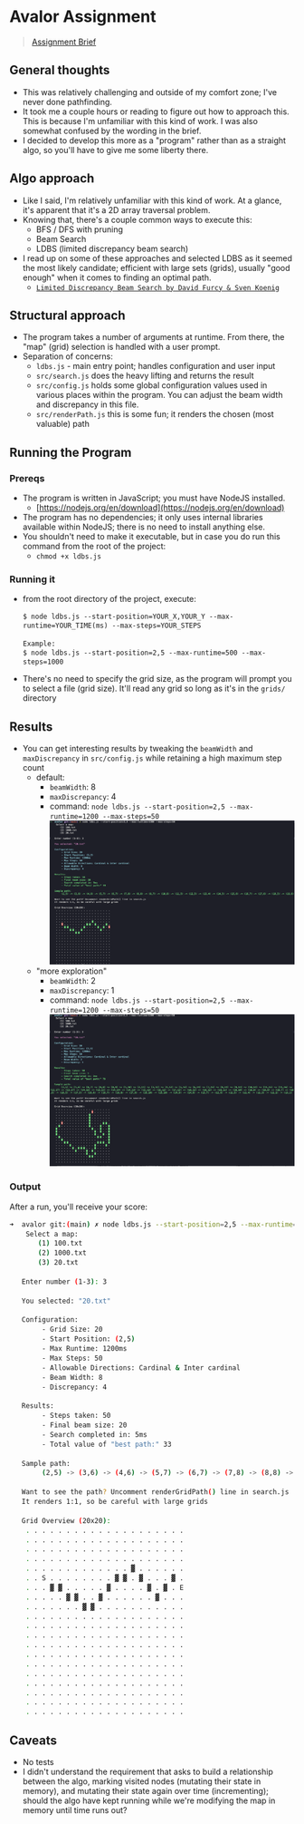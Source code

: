 # Avalor Assignment

> [Assignment Brief](./SE_assessment_1_pathplanner_short.md)

## General thoughts
- This was relatively challenging and outside of my comfort zone; I've never done pathfinding.
- It took me a couple hours or reading to figure out how to approach this. This is because I'm unfamiliar with this kind of work. I was also somewhat confused by the wording in the brief.
- I decided to develop this more as a "program" rather than as a straight algo, so you'll have to give me some liberty there.

## Algo approach
- Like I said, I'm relatively unfamiliar with this kind of work. At a glance, it's apparent that it's a 2D array traversal problem.
- Knowing that, there's a couple common ways to execute this:
    - BFS / DFS with pruning
    - Beam Search
    - LDBS (limited discrepancy beam search)
- I read up on some of these approaches and selected LDBS as it seemed the most likely candidate; efficient with large sets (grids), usually "good enough" when it comes to finding an optimal path.
    - [`Limited Discrepancy Beam Search by David Furcy & Sven Koenig`](https://www.ijcai.org/Proceedings/05/Papers/0596.pdf)

## Structural approach
- The program takes a number of arguments at runtime. From there, the "map" (grid) selection is handled with a user prompt.
- Separation of concerns:
    - `ldbs.js` - main entry point; handles configuration and user input
    - `src/search.js` does the heavy lifting and returns the result
    - `src/config.js` holds some global configuration values used in various places within the program. You can adjust the beam width and discrepancy in this file.
    - `src/renderPath.js` this is some fun; it renders the chosen (most valuable) path

## Running the Program
### Prereqs
- The program is written in JavaScript; you must have NodeJS installed.
    - [https://nodejs.org/en/download](https://nodejs.org/en/download)
- The program has no dependencies; it only uses internal libraries available within NodeJS; there is no need to install anything else.
- You shouldn't need to make it executable, but in case you do run this command from the root of the project:
    - `chmod +x ldbs.js`

### Running it
- from the root directory of the project, execute:
    ```
    $ node ldbs.js --start-position=YOUR_X,YOUR_Y --max-runtime=YOUR_TIME(ms) --max-steps=YOUR_STEPS

    Example:
    $ node ldbs.js --start-position=2,5 --max-runtime=500 --max-steps=1000
    ```
- There's no need to specify the grid size, as the program will prompt you to select a file (grid size). It'll read any grid so long as it's in the `grids/` directory

## Results

- You can get interesting results by tweaking the `beamWidth` and `maxDiscrepancy` in `src/config.js` while retaining a high maximum step count
    - default:
        - `beamWidth`: 8
        - `maxDiscrepancy`: 4
        - command: `node ldbs.js --start-position=2,5 --max-runtime=1200 --max-steps=50`
        ![beam8|discrep4](./assets/beam8|discrep4.png)
    - "more exploration"
        - `beamWidth`: 2
        - `maxDiscrepancy`: 1
        - command: `node ldbs.js --start-position=2,5 --max-runtime=1200 --max-steps=50`
        ![beam2|discrep1](./assets/beam2|discrep1.png)

### Output
After a run, you'll receive your score:
```bash
➜  avalor git:(main) ✗ node ldbs.js --start-position=2,5 --max-runtime=1200 --max-steps=50
    Select a map:
       (1) 100.txt
       (2) 1000.txt
       (3) 20.txt

   Enter number (1-3): 3
 
   You selected: "20.txt"

   Configuration:
        - Grid Size: 20
        - Start Position: (2,5)
        - Max Runtime: 1200ms
        - Max Steps: 50
        - Allowable Directions: Cardinal & Inter cardinal
        - Beam Width: 8
        - Discrepancy: 4
    
   Results:
        - Steps taken: 50
        - Final beam size: 20
        - Search completed in: 5ms
        - Total value of "best path:" 33
    
   Sample path:
        (2,5) -> (3,6) -> (4,6) -> (5,7) -> (6,7) -> (7,8) -> (8,8) -> (9,7) -> (10,6) -> (11,5) -> (12,5) -> (13,4) -> (14,5) -> (15,6) -> (16,7) -> (17,6) -> (18,5) -> (19,6)
    
   Want to see the path? Uncomment renderGridPath() line in search.js
   It renders 1:1, so be careful with large grids

   Grid Overview (20x20):
    . . . . . . . . . . . . . . . . . . . . 
    . . . . . . . . . . . . . . . . . . . . 
    . . . . . . . . . . . . . . . . . . . . 
    . . . . . . . . . . . . . . . . . . . . 
    . . . . . . . . . . . . . ▓ . . . . . . 
    . . S . . . . . . . . ▓ ▓ . ▓ . . . ▓ . 
    . . . ▓ ▓ . . . . . ▓ . . . . ▓ . ▓ . E 
    . . . . . ▓ ▓ . . ▓ . . . . . . ▓ . . . 
    . . . . . . . ▓ ▓ . . . . . . . . . . . 
    . . . . . . . . . . . . . . . . . . . . 
    . . . . . . . . . . . . . . . . . . . . 
    . . . . . . . . . . . . . . . . . . . . 
    . . . . . . . . . . . . . . . . . . . . 
    . . . . . . . . . . . . . . . . . . . . 
    . . . . . . . . . . . . . . . . . . . . 
    . . . . . . . . . . . . . . . . . . . . 
    . . . . . . . . . . . . . . . . . . . . 
    . . . . . . . . . . . . . . . . . . . . 
    . . . . . . . . . . . . . . . . . . . . 
    . . . . . . . . . . . . . . . . . . . . 
```


## Caveats
- No tests
- I didn't understand the requirement that asks to build a relationship between the algo, marking visited nodes (mutating their state in memory), and mutating their state again over time (incrementing); should the algo have kept running while we're modifying the map in memory until time runs out?
